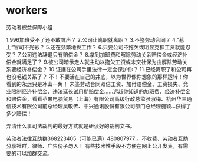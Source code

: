# workers
劳动者权益保障小组


1.996加班受不了还不敢吭声？
2.公司让离职就离职？
3.不签劳动合同？
4.“惹上”官司不光彩？
5.还在频繁地换工作？
6.只要公司不拖欠或明显克扣工资就能忍受？
7.公司违法辞退只有赔偿金？
8.拿到加班费和解除劳动关系赔偿金或经济补偿金就满足了？
9.被公司暗示走人就主动以拖欠工资或未交社保为由解除劳动关系要经济补偿金？
10.证据在公司手里法律一定会保护你？
11.已经离职了和公司再也没毛钱关系了？
不！不要活在自己的井底，以为世界像你想象的那样运转！你看到的永远只是冰山一角！
未签劳动合同双倍工资、加付赔偿金、工资损失、竞业限制经济补偿金、违法延长试用期赔偿金......远超你知道的加班费、经济补偿金和赔偿金，看看苹果电脑贸易（上海）有限公司高级行政总监张淑梅、杭州华三通信技术有限公司前总经理吴敬传、中兴通讯股份有限公司部门总经理施颖...获得了多少赔偿！

弄清什么事司法裁判的最好方式就是研读好的裁判文书。

劳动者法律互助群368223405（可能已满）480807977 。不收费、劳动者互助分享社群，律师、广告份子勿入！
有些技术性手段不方便在网上公开发表，有需要的可以加群交流。
